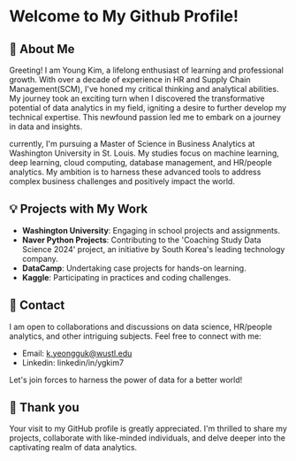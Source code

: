 # Welcome to My Github Profile!

## 👋 About Me
Greeting! I am Young Kim, a lifelong enthusiast of learning and professional growth. With over a decade of experience in HR and Supply Chain Management(SCM), I've honed my critical thinking and analytical abilities. My journey took an exciting turn when I discovered the transformative potential of data analytics in my field, igniting a desire to further develop my technical expertise. This newfound passion led me to embark on a journey in data and insights.

currently, I'm pursuing a Master of Science in Business Analytics at Washington University in St. Louis. My studies focus on machine learning, deep learning, cloud computing, database management, and HR/people analytics. My ambition is to harness these advanced tools to address complex business challenges and positively impact the world.

## 💡 Projects with My Work
* **Washington University**: Engaging in school projects and assignments.
* **Naver Python Projects**: Contributing to the 'Coaching Study Data Science 2024' project, an initiative by South Korea's leading technology company.
* **DataCamp**: Undertaking case projects for hands-on learning.
* **Kaggle**: Participating in practices and coding challenges. 

## 📱 Contact
I am open to collaborations and discussions on data science, HR/people analytics, and other intriguing subjects. Feel free to connect with me:

* Email: k.yeongguk@wustl.edu
* Linkedin: linkedin/in/ygkim7

Let's join forces to harness the power of data for a better world!

## 🙏 Thank you
Your visit to my GitHub profile is greatly appreciated. I'm thrilled to share my projects, collaborate with like-minded individuals, and delve deeper into the captivating realm of data analytics.
